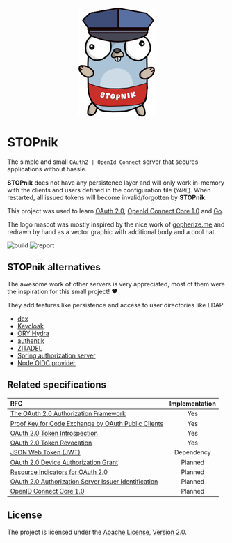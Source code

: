
<p align="center">
    <picture>
      <source media="(prefers-color-scheme: dark)" srcset="docs/content/assets/stopnik_250.png">
      <source media="(prefers-color-scheme: light)" srcset="docs/content/assets/stopnik_250.png">
      <img alt="STOPnik" title="Traefik" src="docs/content/assets/stopnik_250.png">
    </picture>
</p>

# STOPnik

The simple and small `OAuth2 | OpenId Connect` server that secures applications without hassle.

**STOPnik** does not have any persistence layer and will only work in-memory with the clients and users defined in the
configuration file (`YAML`).
When restarted, all issued tokens will become invalid/forgotten by **STOPnik**.

This project was used to
learn [OAuth 2.0](https://datatracker.ietf.org/doc/html/rfc6749), [OpenId Connect Core 1.0](https://openid.net/specs/openid-connect-core-1_0-final.html)
and [Go](https://go.dev/).

The logo mascot was mostly inspired by the nice work of [gopherize.me](https://github.com/matryer/gopherize.me) and redrawn by hand as a vector graphic with additional body and a cool hat.

![build](https://github.com/webishdev/stopnik/actions/workflows/build.yml/badge.svg)
![report](https://goreportcard.com/badge/github.com/webishdev/stopnik)

## STOPnik alternatives

The awesome work of other servers is very appreciated, most of them were the inspiration for this small project! ♥️

They add features like persistence and access to user directories like LDAP.

- [dex](https://github.com/dexidp/dex)
- [Keycloak](https://github.com/keycloak/keycloak)
- [ORY Hydra](https://github.com/ory/hydra)
- [authentik](https://github.com/goauthentik/authentik)
- [ZITADEL](https://github.com/zitadel/zitadel)
- [Spring authorization server](https://github.com/spring-projects/spring-authorization-server)
- [Node OIDC provider](https://github.com/panva/node-oidc-provider)

## Related specifications

| RFC                                                                                                  | Implementation |
|:-----------------------------------------------------------------------------------------------------|:--------------:|
| [The OAuth 2.0 Authorization Framework](https://datatracker.ietf.org/doc/html/rfc6749)               |      Yes       | 
| [Proof Key for Code Exchange by OAuth Public Clients](https://datatracker.ietf.org/doc/html/rfc7636) |      Yes       |
| [OAuth 2.0 Token Introspection](https://datatracker.ietf.org/doc/html/rfc7662)                       |      Yes       |
| [OAuth 2.0 Token Revocation](https://datatracker.ietf.org/doc/html/rfc7009)                          |      Yes       |
| [JSON Web Token (JWT)](https://datatracker.ietf.org/doc/html/rfc7519)                                |   Dependency   |
| [OAuth 2.0 Device Authorization Grant](https://datatracker.ietf.org/doc/html/rfc8628)                |    Planned     |
| [Resource Indicators for OAuth 2.0](https://datatracker.ietf.org/doc/html/rfc8707)                   |    Planned     |
| [OAuth 2.0 Authorization Server Issuer Identification](https://datatracker.ietf.org/doc/html/rfc9207) |    Planned     |
| [OpenID Connect Core 1.0](https://openid.net/specs/openid-connect-core-1_0.html) |    Planned     |

## License

The project is licensed under the [Apache License, Version 2.0](LICENSE).